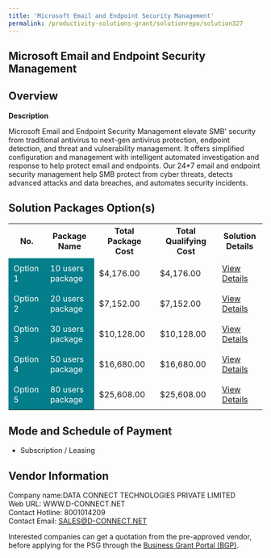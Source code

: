 ```yaml
---
title: 'Microsoft Email and Endpoint Security Management'
permalink: /productivity-solutions-grant/solutionrepo/solution327
---
```


## Microsoft Email and Endpoint Security Management

## Overview

**Description**

Microsoft Email and Endpoint Security Management elevate SMB' security from traditional antivirus to next-gen antivirus protection, endpoint detection, and threat and vulnerability management. It offers simplified configuration and management with intelligent automated investigation and response to help protect email and endpoints. Our 24*7 email and endpoint security management help SMB protect from cyber threats, detects advanced attacks and data breaches, and automates security incidents.

## Solution Packages Option(s)

<table>
<tr>
<th><b>No.</b></th>
<th><b>Package Name</b></th>
<th><b>Total Package Cost</b></th>
<th><b>Total Qualifying Cost</b></th>
<th><b>Solution Details</b></th>
</tr>
<tr>
<td style='padding: 10px; background-color: #037E8A; color: #FFFFFF;'>Option 1</td>
<td style='padding: 10px; background-color: #037E8A; color: #FFFFFF;'>10 users package</td>
<td style='padding: 10px;'>$4,176.00</td>
<td style='padding: 10px;'>$4,176.00</td>
<td style='padding: 10px;'><a href='/images/psg/Dataconnect_Desensitised_Annex_3_Part_1.pdf' target='_blank'>View Details</a></td>
</tr>
<tr>
<td style='padding: 10px; background-color: #037E8A; color: #FFFFFF;'>Option 2</td>
<td style='padding: 10px; background-color: #037E8A; color: #FFFFFF;'>20 users package</td>
<td style='padding: 10px;'>$7,152.00</td>
<td style='padding: 10px;'>$7,152.00</td>
<td style='padding: 10px;'><a href='/images/psg/Dataconnect_Desensitised_Annex_3_Part_2.pdf' target='_blank'>View Details</a></td>
</tr>
<tr>
<td style='padding: 10px; background-color: #037E8A; color: #FFFFFF;'>Option 3</td>
<td style='padding: 10px; background-color: #037E8A; color: #FFFFFF;'>30 users package</td>
<td style='padding: 10px;'>$10,128.00</td>
<td style='padding: 10px;'>$10,128.00</td>
<td style='padding: 10px;'><a href='/images/psg/Dataconnect_Desensitised_Annex_3_Part_3.pdf' target='_blank'>View Details</a></td>
</tr>
<tr>
<td style='padding: 10px; background-color: #037E8A; color: #FFFFFF;'>Option 4</td>
<td style='padding: 10px; background-color: #037E8A; color: #FFFFFF;'>50 users package</td>
<td style='padding: 10px;'>$16,680.00</td>
<td style='padding: 10px;'>$16,680.00</td>
<td style='padding: 10px;'><a href='/images/psg/Dataconnect_Desensitised_Annex_3_Part_4.pdf' target='_blank'>View Details</a></td>
</tr>
<tr>
<td style='padding: 10px; background-color: #037E8A; color: #FFFFFF;'>Option 5</td>
<td style='padding: 10px; background-color: #037E8A; color: #FFFFFF;'>80 users package</td>
<td style='padding: 10px;'>$25,608.00</td>
<td style='padding: 10px;'>$25,608.00</td>
<td style='padding: 10px;'><a href='/images/psg/Dataconnect_Desensitised_Annex_3_Part_5.pdf' target='_blank'>View Details</a></td>
</tr>
</table>

## Mode and Schedule of Payment

 - Subscription / Leasing

## Vendor Information

 Company name:DATA CONNECT TECHNOLOGIES PRIVATE LIMITED<br>Web URL: WWW.D-CONNECT.NET <br>Contact Hotline: 8001014209 <br>Contact Email: SALES@D-CONNECT.NET

Interested companies can get a quotation from the pre-approved vendor, before applying for the PSG through the <a href='https://www.businessgrants.gov.sg/' target='_blank' rel='noopener'>Business Grant Portal (BGP)</a>.

<script src="/jquery/resize-tables.js"></script>
